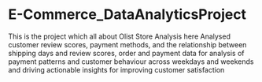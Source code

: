 # E-Commerce_DataAnalyticsProject
This is the project which all about Olist Store Analysis here Analysed customer review scores, payment methods, and the relationship between shipping days and review scores, order and payment data for analysis of payment patterns and customer behaviour across weekdays and weekends and driving actionable insights for improving customer satisfaction
